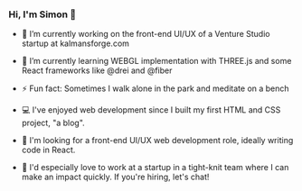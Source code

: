 ### Hi, I'm Simon 👋

- 🔭 I’m currently working on the front-end UI/UX of a Venture Studio startup at kalmansforge.com
- 🌱 I’m currently learning WEBGL implementation with THREE.js and some React frameworks like @drei and @fiber
- ⚡ Fun fact: Sometimes I walk alone in the park and meditate on a bench

- 💻 I've enjoyed web development since I built my first HTML and CSS project, "a blog".
- 🤔 I'm looking for a front-end UI/UX web development role, ideally writing code in React. 
- 👯 I'd especially love to work at a startup in a tight-knit team where I can make an impact quickly. If you're hiring, let's chat!

<!--
**simongorozabel/simongorozabel** is a ✨ _special_ ✨ repository because its `README.md` (this file) appears on your GitHub profile.

Here are some ideas to get you started:

- 🔭 I’m currently working on ...
- 🌱 I’m currently learning ...
- 👯 I’m looking to collaborate on ...
- 🤔 I’m looking for help with ...
- 💬 Ask me about ...
- 📫 How to reach me: ...
- 😄 Pronouns: ...
- ⚡ Fun fact: ...
-->
